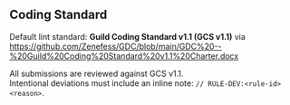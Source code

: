 ## Coding Standard

Default lint standard: **Guild Coding Standard v1.1 (GCS v1.1)** via https://github.com/Zenefess/GDC/blob/main/GDC%20--%20Guild%20Coding%20Standard%20v1.1%20Charter.docx

All submissions are reviewed against GCS v1.1.  
Intentional deviations must include an inline note:
`// RULE-DEV:<rule-id> <reason>`.
